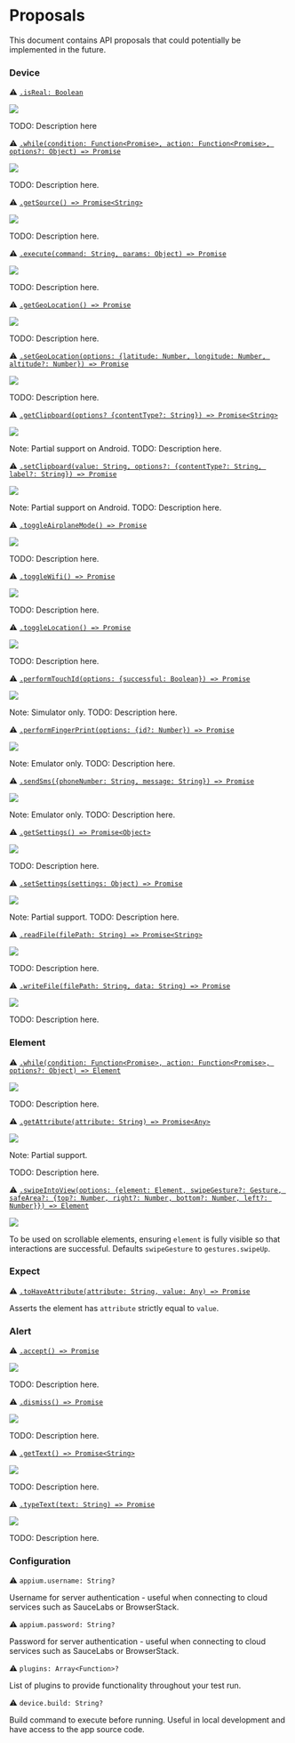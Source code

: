 # Proposals

This document contains API proposals that could potentially be implemented in the future.

### Device
 
:warning: [```.isReal: Boolean```](./device/isReal.md)

<img src="https://img.shields.io/badge/Platform-All-blue.svg" />

TODO: Description here

:warning: [```.while(condition: Function<Promise>, action: Function<Promise>, options?: Object) => Promise```](./device/while.md)

<img src="https://img.shields.io/badge/Platform-All-blue.svg" />

TODO: Description here.

:warning: [```.getSource() => Promise<String>```](./device/getSource.md)

<img src="https://img.shields.io/badge/Platform-~Native-blue.svg" />

TODO: Description here.

:warning: [```.execute(command: String, params: Object) => Promise```](./device/execute.md)

<img src="https://img.shields.io/badge/Platform-All-blue.svg" />

TODO: Description here.
 
:warning: [```.getGeoLocation() => Promise```](./device/getGeoLocation.md)

<img src="https://img.shields.io/badge/Platform-~Native-blue.svg" />

TODO: Description here.

:warning: [```.setGeoLocation(options: {latitude: Number, longitude: Number, altitude?: Number}) => Promise```](./device/setGeoLocation.md)

<img src="https://img.shields.io/badge/Platform-~Native-blue.svg" />

TODO: Description here.

:warning: [```.getClipboard(options? {contentType?: String}) => Promise<String>```](./device/getClipboard.md)

<img src="https://img.shields.io/badge/Platform-~All-blue.svg" />

Note: Partial support on Android.
TODO: Description here.

:warning: [```.setClipboard(value: String, options?: {contentType?: String, label?: String}) => Promise```](./device/setClipboard.md)

<img src="https://img.shields.io/badge/Platform-~All-blue.svg" />

Note: Partial support on Android.
TODO: Description here.

:warning: [```.toggleAirplaneMode() => Promise```](./device/toggleAirplaneMode.md)

<img src="https://img.shields.io/badge/Platform-Android-blue.svg" />

TODO: Description here.

:warning: [```.toggleWifi() => Promise```](./device/toggleWifi.md)

<img src="https://img.shields.io/badge/Platform-Android-blue.svg" />

TODO: Description here.

:warning: [```.toggleLocation() => Promise```](./device/toggleLocation.md)

<img src="https://img.shields.io/badge/Platform-Android-blue.svg" />

TODO: Description here.

:warning: [```.performTouchId(options: {successful: Boolean}) => Promise```](./device/performTouchId.md)

<img src="https://img.shields.io/badge/Platform-iOS-blue.svg" />

Note: Simulator only.
TODO: Description here.

:warning: [```.performFingerPrint(options: {id?: Number}) => Promise```](./device/performFingerPrint.md)

<img src="https://img.shields.io/badge/Platform-Android-blue.svg" />

Note: Emulator only.
TODO: Description here.

:warning: [```.sendSms({phoneNumber: String, message: String}) => Promise```](./device/sendSms.md)

<img src="https://img.shields.io/badge/Platform-Android-blue.svg" />

Note: Emulator only.
TODO: Description here.

:warning: [```.getSettings() => Promise<Object>```](./device/getSettings.md)

<img src="https://img.shields.io/badge/Platform-~Native-blue.svg" />

TODO: Description here.

:warning: [```.setSettings(settings: Object) => Promise```](./device/setSettings.md)

<img src="https://img.shields.io/badge/Platform-~Native-blue.svg" />

Note: Partial support.
TODO: Description here.

:warning: [```.readFile(filePath: String) => Promise<String>```](./device/readFile.md)

<img src="https://img.shields.io/badge/Platform-~Native-blue.svg" />

TODO: Description here.

:warning: [```.writeFile(filePath: String, data: String) => Promise```](./device/writeFile.md)

<img src="https://img.shields.io/badge/Platform-~Native-blue.svg" />

TODO: Description here.

### Element

:warning: [```.while(condition: Function<Promise>, action: Function<Promise>, options?: Object) => Element```](./element/while.md)

<img src="https://img.shields.io/badge/Platform-All-blue.svg" />

TODO: Description here.

:warning: [```.getAttribute(attribute: String) => Promise<Any>```](./element/getAttribute.md)

<img src="https://img.shields.io/badge/Platform-~All-blue.svg" />

Note: Partial support.

TODO: Description here.

:warning: [```.swipeIntoView(options: {element: Element, swipeGesture?: Gesture, safeArea?: {top?: Number, right?: Number, bottom?: Number, left?: Number}}) => Element```](./element/swipeIntoView.md)

<img src="https://img.shields.io/badge/Platform-~All-blue.svg" />

To be used on scrollable elements, ensuring `element` is fully visible so that interactions are successful. Defaults `swipeGesture` to `gestures.swipeUp`.

### Expect

:warning: [```.toHaveAttribute(attribute: String, value: Any) => Promise```](./expect/toHaveAttribute.md)

Asserts the element has `attribute` strictly equal to `value`.

### Alert

:warning: [```.accept() => Promise```](./alert/accept.md)

<img src="https://img.shields.io/badge/Platform-~All-blue.svg" />

TODO: Description here.

:warning: [```.dismiss() => Promise```](./alert/dismiss.md)

<img src="https://img.shields.io/badge/Platform-~All-blue.svg" />

TODO: Description here.

:warning: [```.getText() => Promise<String>```](./alert/getText.md)

<img src="https://img.shields.io/badge/Platform-~All-blue.svg" />

TODO: Description here.

:warning: [```.typeText(text: String) => Promise```](./alert/typeText.md)

<img src="https://img.shields.io/badge/Platform-~All-blue.svg" />

TODO: Description here.

### Configuration

:warning: `appium.username: String?`

Username for server authentication - useful when connecting to cloud services such as SauceLabs or BrowserStack.

:warning: `appium.password: String?`

Password for server authentication - useful when connecting to cloud services such as SauceLabs or BrowserStack.

:warning: `plugins: Array<Function>?`

List of plugins to provide functionality throughout your test run.

:warning: `device.build: String?`

Build command to execute before running. Useful in local development and have access to the app source code.
